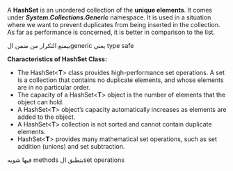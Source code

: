 A **HashSet<T>** is an unordered collection of the **unique elements**. It comes under _**System.Collections.Generic**_ namespace. It is used in a situation where we want to prevent duplicates from being inserted in the collection. As far as performance is concerned, it is better in comparison to the list.

بيمنع التكرار 
من ضمن الgeneric يعني type safe

**Characteristics of HashSet Class:**

- The HashSet<**T**> class provides high-performance set operations. A set is a collection that contains no duplicate elements, and whose elements are in no particular order.
- The capacity of a HashSet<**T**> object is the number of elements that the object can hold.
- A HashSet<**T**> object’s capacity automatically increases as elements are added to the object.
- A HashSet<**T**> collection is not sorted and cannot contain duplicate elements.
- HashSet<**T**> provides many mathematical set operations, such as set addition (unions) and set subtraction.



فيها شويه methods بتطبق الset operations
